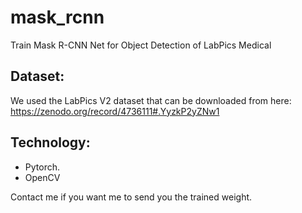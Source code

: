 # mask_rcnn
Train Mask R-CNN Net for Object Detection of LabPics Medical


## Dataset:  
We used the LabPics V2 dataset that can be downloaded from here: https://zenodo.org/record/4736111#.YyzkP2yZNw1

## Technology:  
- Pytorch.  
- OpenCV

Contact me if you want me to send you the trained weight.
